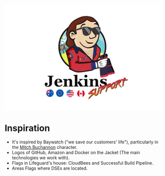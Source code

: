 ![Jenkins Baywatch Logo](Jenkins_Support_Baywatch_flags.png)

# Inspiration

* It's inspired by Baywatch ("we save our customers' life"), particularly in the [Mitch Buchannon](https://artoyz.com/shop/en/toyz/8122-funko-pop-mitch-buchannon-baywatch-889698122696.html) character.
* Logos of GitHub, Amazon and Docker on the Jacket (The main technologies we work with).
* Flags in Lifeguard's house: CloudBees and Successful Build Pipeline.
* Areas Flags where DSEs are located.
